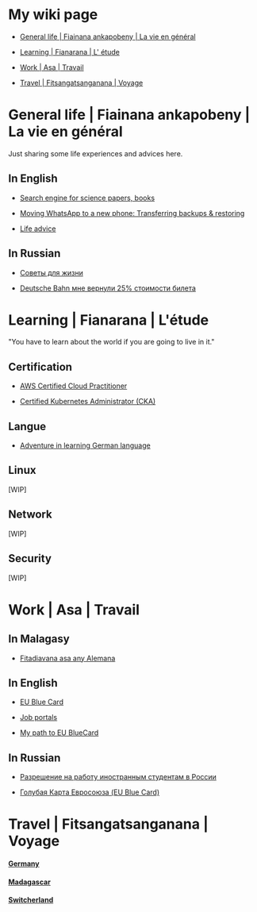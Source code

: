 # My wiki page

- [General life | Fiainana ankapobeny | La vie en général](https://github.com/alfredorefana/wiki#general-life--fiainana-ankapobeny--la-vie-en-g%C3%A9n%C3%A9ral)

- [Learning | Fianarana | L' étude](https://github.com/alfredorefana/wiki#learning--fianarana--l-%C3%A9tude)

- [Work | Asa | Travail](https://github.com/alfredorefana/wiki#work--asa--travail)

- [Travel | Fitsangatsanganana | Voyage ](https://github.com/alfredorefana/wiki#travel--fitsangatsanganana--voyage)


# General life | Fiainana ankapobeny | La vie en général

Just sharing some life experiences and advices here.


## In English

- [Search engine for science papers, books](https://github.com/alfredorefana/wiki/blob/main/general/search-engine-sites-for-books-and-science-papers.md)

- [Moving WhatsApp to a new phone: Transferring backups & restoring](https://github.com/alfredorefana/wiki/blob/main/general/moving-whatsapp-data-to-new-phone.md)

- [Life advice](https://github.com/alfredorefana/wiki/blob/main/general/Life-advices.md)


## In Russian

- [Советы для жизни](https://github.com/alfredorefana/wiki/blob/main/general/Life-advices.md)

- [Deutsche Bahn мне вернули 25% стоимости билета](https://github.com/alfredorefana/wiki/blob/main/general/deutsche-bahn-passenger-rights.md)



# Learning | Fianarana | L'étude

"You have to learn about the world if you are going to live in it."


## Certification 

- [AWS Certified Cloud Practitioner](https://github.com/alfredorefana/wiki/blob/main/learning/certification/aws-cloud-parctitioner.md)

- [Certified Kubernetes Administrator (CKA)](https://github.com/alfredorefana/wiki/blob/main/learning/certification/cka--k8s-certified-admin.md)


## Langue

- [Adventure in learning German language](https://github.com/alfredorefana/wiki/blob/main/learning/langue/german-language.md)


## Linux

[WIP]


## Network

[WIP]


## Security

[WIP]



# Work | Asa | Travail

## In Malagasy 

- [Fitadiavana asa any Alemana](https://github.com/alfredorefana/wiki/blob/main/work/Fitadiavana-asa-any-Alemana.md)


## In English

- [EU Blue Card](https://github.com/alfredorefana/wiki/blob/main/work/EU-Blue-Card.md)

- [Job portals](https://github.com/alfredorefana/wiki/blob/main/work/Job-portals.md)

- [My path to EU BlueCard ](https://github.com/alfredorefana/wiki/blob/main/work/Path-to-EU-BlueCard.md)


## In Russian

- [Разрешение на работу иностранным студентам в России](https://github.com/alfredorefana/wiki/blob/main/work/Work-permit-for-students-in-Russia.md)

- [Голубая Карта Евросоюза (EU Blue Card)](https://github.com/alfredorefana/wiki/blob/main/work/EU-Blue-Card-Russian-Version.md)



# Travel | Fitsangatsanganana | Voyage 


#### [Germany](https://github.com/alfredorefana/wiki/tree/main/travel#germany)

#### [Madagascar](https://github.com/alfredorefana/wiki/tree/main/travel#madagascar)

#### [Switcherland](https://github.com/alfredorefana/wiki/tree/main/travel#switcherland)